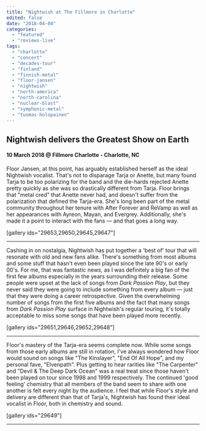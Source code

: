 ```yaml
---
title: "Nightwish at The Fillmore in Charlotte"
edited: false
date: "2018-04-04"
categories:
  - "featured"
  - "reviews-live"
tags:
  - "charlotte"
  - "concert"
  - "decades-tour"
  - "finland"
  - "finnish-metal"
  - "floor-jansen"
  - "nightwish"
  - "north-america"
  - "north-carolina"
  - "nuclear-blast"
  - "symphonic-metal"
  - "tuomas-holopainen"
---
```


## Nightwish delivers the Greatest Show on Earth

#### 10 March 2018 @ Fillmore Charlotte - Charlotte, NC

Floor Jansen, at this point, has arguably established herself as the ideal Nightwish vocalist. That's not to disparage Tarja or Anette, but many found Tarja to be too polarizing for the band and the die-hards rejected Anette pretty quickly as she was so drastically different from Tarja. Floor brings that "metal cred" that Anette never had, and doesn't suffer from the polarization that defined the Tarja-era. She's long been part of the metal community throughout her tenure with After Forever and ReVamp as well as her appearances with Ayreon, Mayan, and Evergrey. Additionally, she's made it a point to interact with the fans — and that goes a long way.

\[gallery ids="29653,29650,29645,29647"\]

* * *

Cashing in on nostalgia, Nightwish has put together a 'best of' tour that will resonate with old and new fans alike. There's something from most albums and some stuff that hasn't even been played since the late 90's or early 00's. For me, that was fantastic news, as I was definitely a big fan of the first few albums especially in the years surrounding their release. Some people were upset at the lack of songs from _Dark Passion Play_, but they never said they were going to include something from every album — just that they were doing a career retrospective. Given the overwhelming number of songs from the first five albums and the fact that many songs from _Dark Passion Play_ surface in Nightwish's regular touring, it's totally acceptable to miss some songs that have been played more recently.

\[gallery ids="29651,29646,29652,29648"\]

* * *

Floor's mastery of the Tarja-era seems complete now. While some songs from those early albums are still in rotation, I've always wondered how Floor would sound on songs like "The Kinslayer", "End Of All Hope", and my personal fave, "Elvenpath". Plus getting to hear rarities like "The Carpenter" and "Devil & The Deep Dark Ocean" was a real treat since those haven't been played on tour since 1998 and 1999 respectively. The continued 'good feeling' chemistry that all members of the band seem to share with one another is felt every night by the audience. I feel that while Floor's style and delivery are different than that of Tarja's, Nightwish has found their ideal vocalist in Floor, both in chemistry and sound.

\[gallery ids="29649"\]

* * *

